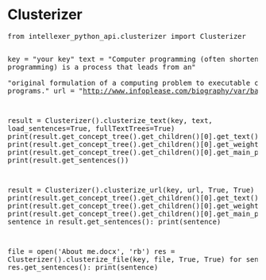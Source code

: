 <h1>Clusterizer</h1>
<pre lang="python">
from intellexer_python_api.clusterizer import Clusterizer

key = "your key"
text = "Computer programming (often shortened to programming) is a process that leads from an"\
       "original formulation of a computing problem to executable computer programs."
url = "http://www.infoplease.com/biography/var/barackobama.html"

result = Clusterizer().clusterize_text(key, text, load_sentences=True, fullTextTrees=True)
print(result.get_concept_tree().get_children()[0].get_text())
print(result.get_concept_tree().get_children()[0].get_weight())
print(result.get_concept_tree().get_children()[0].get_main_pharse())
print(result.get_sentences())


result = Clusterizer().clusterize_url(key, url, True, True)
print(result.get_concept_tree().get_children()[0].get_text())
print(result.get_concept_tree().get_children()[0].get_weight())
print(result.get_concept_tree().get_children()[0].get_main_pharse())
for sentence in result.get_sentences():
    print(sentence)


file = open('About me.docx', 'rb')
res = Clusterizer().clusterize_file(key, file, True, True)
for sentence in res.get_sentences():
    print(sentence)
</pre>